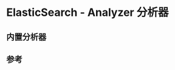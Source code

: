 # ElasticSearch - Analyzer 分析器







## 内置分析器





## 参考

[](https://www.elastic.co/guide/en/elasticsearch/reference/current/analysis.html)

